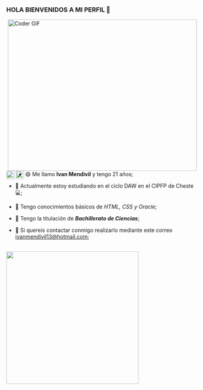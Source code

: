 ### HOLA BIENVENIDOS A MI PERFIL 👋

<img align="right" src="https://media.giphy.com/media/SWoSkN6DxTszqIKEqv/giphy.gif" alt="Coder GIF" width="500" height="400">
<a >
  <img align="left" alt="Ivan Mend"| Twitter" width="22px" src="https://cdn.jsdelivr.net/npm/simple-icons@v3/icons/twitter.svg" />
</a>
<a >
  <img align="left" alt="Ivan Mend" width="22px" src="https://cdn.jsdelivr.net/npm/simple-icons@v3/icons/instagram.svg" />
</a>
<br>                                                                                                                      
                                                                                                                       
- 😄 Me llamo **Ivan Mendivil** y tengo 21 años;
                                                                                                                       
- 🔭 Actualmente estoy estudiando en el ciclo DAW en el CIPFP de Cheste💻;
                                                                                                                       
- 🎲 Tengo conocimientos básicos de *HTML, CSS y Oracle*;   
                                                                                                                       
- 🧮 Tengo la titulación de ***Bachillerato de Ciencias***;
                                                                                                                       
- 💬 Si quereis contactar conmigo realizarlo mediante este correo ivanmendivil13@hotmail.com;
                                                                                                                       
<br>
<img src="https://camo.githubusercontent.com/3b7c592ede97b6138ffd4b1cc1541c2f3b11fd39/687474703a2f2f33312e6d656469612e74756d626c722e636f6d2f31376665613932306666333665663466356238373764353231366137616164392f74756d626c725f6d6f39786a65387a5a34317163626975666f315f313238302e676966" height="350px" width ="350px">
